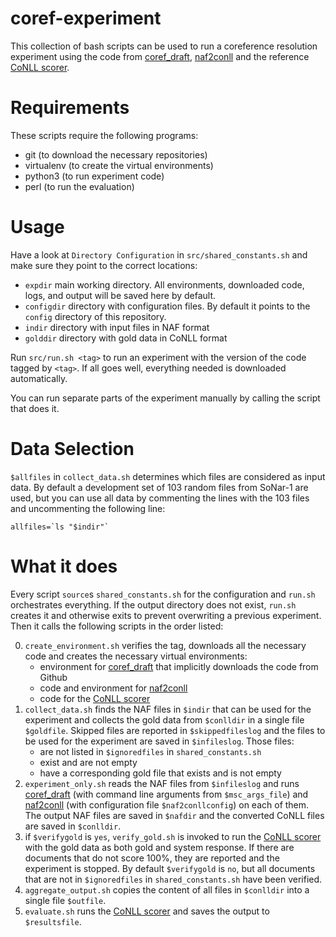 # coref-experiment
This collection of bash scripts can be used to run a coreference resolution experiment using the code from [coref_draft][], [naf2conll][] and the reference [CoNLL scorer][].

# Requirements
These scripts require the following programs:

 - git (to download the necessary repositories)
 - virtualenv (to create the virtual environments)
 - python3 (to run experiment code)
 - perl (to run the evaluation)

# Usage
Have a look at `Directory Configuration` in `src/shared_constants.sh` and
make sure they point to the correct locations:

 - `expdir` main working directory.
   All environments,
   downloaded code,
   logs,
   and output
   will be saved here by default.
 - `configdir` directory with configuration files. By default it points to the `config` directory of this repository.
 - `indir` directory with input files in NAF format
 - `golddir` directory with gold data in CoNLL format

Run `src/run.sh <tag>` to run an experiment with the version of the code tagged by `<tag>`. If all goes well, everything needed is downloaded automatically.

You can run separate parts of the experiment manually by calling the script that does it.

# Data Selection
`$allfiles` in `collect_data.sh` determines which files are considered as input data. By default a development set of 103 random files from SoNar-1 are used, but you can use all data by commenting the lines with the 103 files and uncommenting the following line:

    allfiles=`ls "$indir"`


# What it does
Every script `source`s `shared_constants.sh` for the configuration and `run.sh` orchestrates everything. If the output directory does not exist, `run.sh` creates it and otherwise exits to prevent overwriting a previous experiment. Then it calls the following scripts in the order listed:

 0. `create_environment.sh` verifies the tag, downloads all the necessary code and creates the necessary virtual environments:
     + environment for [coref_draft][] that implicitly downloads the code from Github
     + code and environment for [naf2conll][]
     + code for the [CoNLL scorer][]
 0. `collect_data.sh` finds the NAF files in `$indir` that can be used for the experiment and collects the gold data from `$conlldir` in a single file `$goldfile`. Skipped files are reported in `$skippedfileslog` and the files to be used for the experiment are saved in `$infileslog`. Those files:
     + are not listed in `$ignoredfiles` in `shared_constants.sh`
     + exist and are not empty
     + have a corresponding gold file that exists and is not empty
 0. `experiment_only.sh` reads the NAF files from `$infileslog` and
    runs [coref_draft][] (with command line arguments from `$msc_args_file`)
    and [naf2conll][] (with configuration file `$naf2conllconfig`)
    on each of them.
    The output NAF files are saved in `$nafdir`
    and the converted CoNLL files are saved in `$conlldir`.
 0. if `$verifygold` is `yes`, `verify_gold.sh` is invoked to run the [CoNLL scorer][] with the gold data as both gold and system response.
    If there are documents that do not score 100%, they are reported and the experiment is stopped.
    By default `$verifygold` is `no`, but all documents that are not in `$ignoredfiles` in `shared_constants.sh` have been verified.
 0. `aggregate_output.sh` copies the content of all files in `$conlldir` into a single file `$outfile`.
 0. `evaluate.sh` runs the [CoNLL scorer][] and saves the output to `$resultsfile`.

[coref_draft]: https://www.github.com/mpvharmelen/coref_draft.git
[naf2conll]: https://www.github.com/cltl/FormatConversions.git
[CoNLL scorer]: https://www.github.com/conll/reference-coreference-scorers.git
